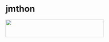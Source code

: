 # jmthon

<p align="left"><a href="https://heroku.com/deploy?template=https://github.com/mgopoo/music"> <img src="https://img.shields.io/badge/Deploy%20To%20Heroku-purple?style=for-the-badge&logo=heroku" width="320" height="58.45"/></a></p>
